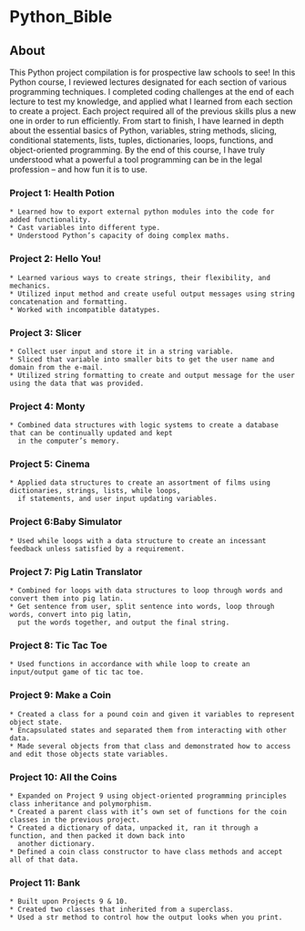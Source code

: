 # Python_Bible

## About
  This Python project compilation is for prospective law schools to see! In this Python course, I reviewed lectures designated for each       section of various programming techniques. I completed coding challenges at the end of each lecture to test my knowledge, and applied what I learned from each section to create a project. Each project required all of the previous skills plus a new one in order to run efficiently. From start to finish, I have learned in depth about the essential basics of Python, variables, string methods, slicing, conditional statements, lists, tuples, dictionaries, loops, functions, and object-oriented programming. By the end of this course, I have truly understood what a powerful a tool programming can be in the legal profession – and how fun it is to use.
  
### Project 1: Health Potion
    
    * Learned how to export external python modules into the code for added functionality.
    * Cast variables into different type.
    * Understood Python’s capacity of doing complex maths.
    
 ### Project 2: Hello You!
 
    * Learned various ways to create strings, their flexibility, and mechanics.
    * Utilized input method and create useful output messages using string concatenation and formatting.
    * Worked with incompatible datatypes.
    
 ### Project 3: Slicer
 
    * Collect user input and store it in a string variable.
    * Sliced that variable into smaller bits to get the user name and domain from the e-mail.
    * Utilized string formatting to create and output message for the user using the data that was provided.

 ### Project 4: Monty
 
    * Combined data structures with logic systems to create a database that can be continually updated and kept 
      in the computer’s memory.
    
 ### Project 5: Cinema
    
    * Applied data structures to create an assortment of films using dictionaries, strings, lists, while loops, 
      if statements, and user input updating variables.
    
 ### Project 6:Baby Simulator
 
    * Used while loops with a data structure to create an incessant feedback unless satisfied by a requirement.
    
 ### Project 7: Pig Latin Translator
 
    * Combined for loops with data structures to loop through words and convert them into pig latin. 
    * Get sentence from user, split sentence into words, loop through words, convert into pig latin, 
      put the words together, and output the final string.
    
 ### Project 8: Tic Tac Toe
 
    * Used functions in accordance with while loop to create an input/output game of tic tac toe.
    
 ### Project 9: Make a Coin
 
    * Created a class for a pound coin and given it variables to represent object state. 
    * Encapsulated states and separated them from interacting with other data.
    * Made several objects from that class and demonstrated how to access and edit those objects state variables.
    
 ### Project 10: All the Coins
 
    * Expanded on Project 9 using object-oriented programming principles class inheritance and polymorphism.
    * Created a parent class with it’s own set of functions for the coin classes in the previous project. 
    * Created a dictionary of data, unpacked it, ran it through a function, and then packed it down back into
      another dictionary.
    * Defined a coin class constructor to have class methods and accept all of that data.
    
 ### Project 11: Bank
 
    * Built upon Projects 9 & 10.
    * Created two classes that inherited from a superclass.
    * Used a str method to control how the output looks when you print. 
 
    


    
